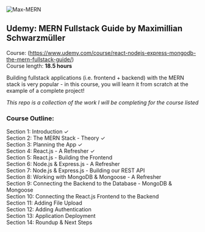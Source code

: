 ![Max-MERN](https://user-images.githubusercontent.com/24855472/78971856-7c97be00-7ada-11ea-81ad-397cef3b523d.png)


## Udemy: MERN Fullstack Guide by Maximillian Schwarzmüller

Course: (https://www.udemy.com/course/react-nodejs-express-mongodb-the-mern-fullstack-guide/) <br>
Course length: <b>18.5 hours</b>

Building fullstack applications (i.e. frontend + backend) with the MERN stack is very popular - in this course, you will learn it from scratch at the example of a complete project!

_This repo is a collection of the work I will be completing for the course listed_

### Course Outline:

Section 1: Introduction &check; <br>
Section 2: The MERN Stack - Theory &check; <br>
Section 3: Planning the App &check; <br>
Section 4: React.js - A Refresher &check; <br>
Section 5: React.js - Building the Frontend <br>
Section 6: Node.js & Express.js - A Refresher <br>
Section 7: Node.js & Express.js - Building our REST API <br>
Section 8: Working with MongoDB & Mongoose - A
Refresher <br>
Section 9: Connecting the Backend to the Database -
MongoDB & Mongoose <br>
Section 10: Connecting the React.js Frontend to the
Backend <br>
Section 11: Adding File Upload <br>
Section 12: Adding Authentication <br>
Section 13: Application Deployment <br>
Section 14: Roundup & Next Steps <br>
